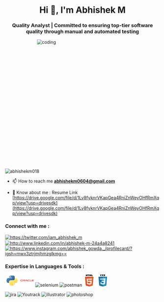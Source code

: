 <h1 align="center">Hi 👋, I'm Abhishek M</h1>
<h3 align="center">Quality Analyst | Committed to ensuring top-tier software quality through manual and automated testing</h3>

<img align="right" alt="coding" height="420" width="400" src="https://camo.githubusercontent.com/2366b34bb903c09617990fb5fff4622f3e941349e846ddb7e73df872a9d21233/68747470733a2f2f63646e2e6472696262626c652e636f6d2f75736572732f3733303730332f73637265656e73686f74732f363538313234332f6176656e746f2e676966">

<p align="left"> <img src="https://komarev.com/ghpvc/?username=abhishekm018&label=Profile%20views&color=0e75b6&style=flat" alt="abhishekm018" /> </p>

- 📫 How to reach me **abhishekm0604@gmail.com**

- 📄 Know about me : Resume Link [https://drive.google.com/file/d/1Lv8fyknrVKapGea4RniZnWeyOHfRmXqp/view?usp=drivesdk](https://drive.google.com/file/d/1Lv8fyknrVKapGea4RniZnWeyOHfRmXqp/view?usp=drivesdk)

<h3 align="left">Connect with me :</h3>
<p align="left">
<a href="https://twitter.com/iam_abhishek_m" target="blank"><img align="center" src="https://raw.githubusercontent.com/rahuldkjain/github-profile-readme-generator/master/src/images/icons/Social/twitter.svg" alt="https://twitter.com/iam_abhishek_m" height="30" width="40" /></a>
<a href="http://www.linkedin.com/in/abhishek-m-24a4a8241" target="blank"><img align="center" src="https://raw.githubusercontent.com/rahuldkjain/github-profile-readme-generator/master/src/images/icons/Social/linked-in-alt.svg" alt="http://www.linkedin.com/in/abhishek-m-24a4a8241" height="30" width="40" /></a>
<a href="https://www.instagram.com/abhishek_gowda._/profilecard/?igsh=mwx3ztrjmjhmzglkmg==" target="blank"><img align="center" src="https://raw.githubusercontent.com/rahuldkjain/github-profile-readme-generator/master/src/images/icons/Social/instagram.svg" alt="https://www.instagram.com/abhishek_gowda._/profilecard/?igsh=mwx3ztrjmjhmzglkmg==" height="30" width="40" /></a>
</p>
<h3 align="left">Expertise in Languages & Tools :</h3>
<p align="left"> 
<a  target="_blank" rel="noreferrer"> <img src="https://raw.githubusercontent.com/devicons/devicon/master/icons/python/python-original.svg" alt="python" width="45" height="40"/> </a> 
<a target="_blank" rel="noreferrer"> <img src="https://raw.githubusercontent.com/devicons/devicon/master/icons/oracle/oracle-original.svg" alt="oracle" width="45" height="40"/> </a> 
<a target="_blank" rel="noreferrer"> <img src="https://raw.githubusercontent.com/detain/svg-logos/780f25886640cef088af994181646db2f6b1a3f8/svg/selenium-logo.svg" alt="selenium" width="45" height="40"/> </a> 
<a target="_blank" rel="noreferrer"> <img src="https://www.vectorlogo.zone/logos/getpostman/getpostman-icon.svg" alt="postman" width="40" height="40"/> </a> 
<a  target="_blank" rel="noreferrer"> <img src="https://raw.githubusercontent.com/devicons/devicon/master/icons/html5/html5-original-wordmark.svg" alt="html5" width="40" height="40"/> </a>
<a target="_blank" rel="noreferrer"> <img src="https://raw.githubusercontent.com/devicons/devicon/master/icons/css3/css3-original-wordmark.svg" alt="css3" width="40" height="40"/> </a>
</p>
<p>
<a target="_blank" rel="noreferrer"> <img src="https://cdn-icons-png.flaticon.com/128/5968/5968875.png" alt="jira" width="40" height="30"/> </a>
<a target="_blank" rel="noreferrer"> <img src="https://encrypted-tbn0.gstatic.com/images?q=tbn:ANd9GcSRUJduCBVuw7_OChtpH286nPBent_DfoXzWw&s" alt="Youtrack" width="40" height="40"/> </a>
<a  target="_blank" rel="noreferrer"> <img src="https://www.vectorlogo.zone/logos/adobe_illustrator/adobe_illustrator-icon.svg" alt="illustrator" width="40" height="40"/> </a> 
<a target="_blank" rel="noreferrer"> <img src="https://upload.wikimedia.org/wikipedia/commons/thumb/a/af/Adobe_Photoshop_CC_icon.svg/512px-Adobe_Photoshop_CC_icon.svg.png" alt="photoshop" width="40" height="40"/> </a> 
</p>
